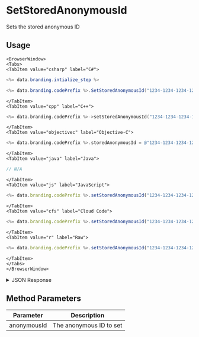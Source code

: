 # SetStoredAnonymousId

Sets the stored anonymous ID

## Usage

```mdx-code-block
<BrowserWindow>
<Tabs>
<TabItem value="csharp" label="C#">
```

```csharp
<%= data.branding.intialize_step %>

<%= data.branding.codePrefix %>.SetStoredAnonymousId("1234-1234-1234-1234");
```

```mdx-code-block
</TabItem>
<TabItem value="cpp" label="C++">
```

```cpp
<%= data.branding.codePrefix %>->setStoredAnonymousId("1234-1234-1234-1234");
```

```mdx-code-block
</TabItem>
<TabItem value="objectivec" label="Objective-C">
```

```objectivec
<%= data.branding.codePrefix %>.storedAnonymousId = @"1234-1234-1234-1234";
```

```mdx-code-block
</TabItem>
<TabItem value="java" label="Java">
```

```java
// N/A
```

```mdx-code-block
</TabItem>
<TabItem value="js" label="JavaScript">
```

```javascript
<%= data.branding.codePrefix %>.setStoredAnonymousId("1234-1234-1234-1234");
```

```mdx-code-block
</TabItem>
<TabItem value="cfs" label="Cloud Code">
```

```javascript
<%= data.branding.codePrefix %>.setStoredAnonymousId("1234-1234-1234-1234");
```

```mdx-code-block
</TabItem>
<TabItem value="r" label="Raw">
```

```javascript
<%= data.branding.codePrefix %>.setStoredAnonymousId("1234-1234-1234-1234");
```

```mdx-code-block
</TabItem>
</Tabs>
</BrowserWindow>
```

<details>
<summary>JSON Response</summary>

```javascript
<%= data.branding.codePrefix %>.setStoredAnonymousId("1234-1234-1234-1234");
```
</details>

## Method Parameters
Parameter | Description
--------- | -----------
anonymousId | The anonymous ID to set


